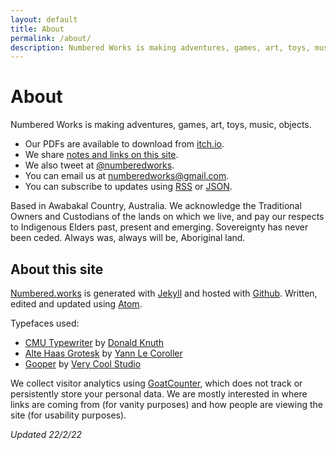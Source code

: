 ```yaml
---
layout: default
title: About
permalink: /about/
description: Numbered Works is making adventures, games, art, toys, music, objects.
---
```


# About

Numbered Works is making adventures, games, art, toys, music, objects.

* Our PDFs are available to download from [itch.io](https://numbered-works.itch.io).
* We share [notes and links on this site](https://numbered.works/notes).
* We also tweet at [@numberedworks](https://twitter.com/numberedworks).
* You can email us at [numberedworks@gmail.com](mailto:numberedworks@gmail.com).
* You can subscribe to updates using [RSS](https://numbered.works/feed.xml) or [JSON](https://numbered.works/feed.json).


Based in Awabakal Country, Australia. We acknowledge the Traditional Owners and Custodians of the lands on which we live, and pay our respects to Indigenous Elders past, present and emerging. Sovereignty has never been ceded. Always was, always will be, Aboriginal land.

## About this site

[Numbered.works](https://numbered.works/) is generated with [Jekyll](https://jekyllrb.com/) and hosted with [Github](https://github.com/). Written, edited and updated using [Atom](https://atom.io/).

Typefaces used:
* [CMU Typewriter](https://en.wikipedia.org/wiki/Computer_Modern) by [Donald Knuth](https://en.wikipedia.org/wiki/Donald_Knuth)
* [Alte Haas Grotesk](https://www.dafont.com/alte-haas-grotesk.font) by [Yann Le Coroller](http://www.yannlecoroller.com/)
* [Gooper](https://verycoolstudio.com/typefaces/gooper) by [Very Cool Studio](https://verycoolstudio.com/)

We collect visitor analytics using [GoatCounter](https://www.goatcounter.com/), which does not track or persistently store your personal data. We are mostly interested in where links are coming from (for vanity purposes) and how people are viewing the site (for usability purposes).

_Updated 22/2/22_
